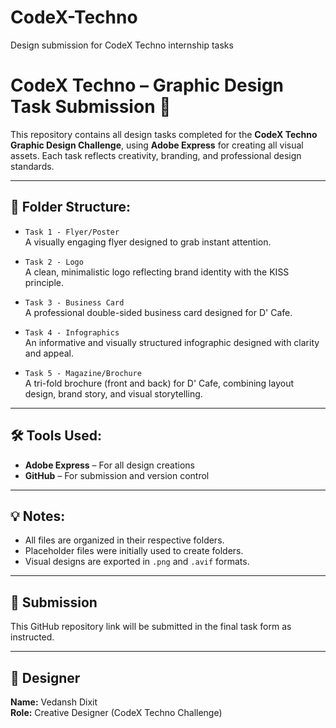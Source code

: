 # CodeX-Techno
 Design submission for CodeX Techno internship tasks


# CodeX Techno – Graphic Design Task Submission 🎨

This repository contains all design tasks completed for the **CodeX Techno Graphic Design Challenge**, using **Adobe Express** for creating all visual assets. Each task reflects creativity, branding, and professional design standards.

---

## 📁 Folder Structure:

- `Task 1 - Flyer/Poster`  
  A visually engaging flyer designed to grab instant attention.

- `Task 2 - Logo`  
  A clean, minimalistic logo reflecting brand identity with the KISS principle.

- `Task 3 - Business Card`  
  A professional double-sided business card designed for D' Cafe.

- `Task 4 - Infographics`  
  An informative and visually structured infographic designed with clarity and appeal.

- `Task 5 - Magazine/Brochure`  
  A tri-fold brochure (front and back) for D' Cafe, combining layout design, brand story, and visual storytelling.

---

## 🛠 Tools Used:
- **Adobe Express** – For all design creations
- **GitHub** – For submission and version control

---

## 💡 Notes:
- All files are organized in their respective folders.
- Placeholder files were initially used to create folders.
- Visual designs are exported in `.png` and `.avif` formats.

---

## 🔗 Submission
This GitHub repository link will be submitted in the final task form as instructed.

---

## 👤 Designer
**Name:** Vedansh Dixit  
**Role:** Creative Designer (CodeX Techno Challenge)  
